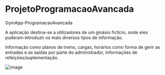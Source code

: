 # ProjetoProgramacaoAvancada
GymApp-ProgramacaoAvancada


A aplicação destina-se a utilizadores de um ginásio fictício, onde eles puderam introduzir os mais diversos tipos de informação. 

Informação como planos de treino, cargas, horários como forma de gerir as entradas e as saídas por parte do administrador, informações de refeições/suplementação. 


![image](https://user-images.githubusercontent.com/17239693/170381393-1953c7fb-b28d-4548-90f2-1c2c3e13f1da.png)
